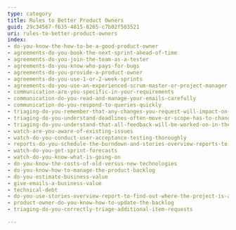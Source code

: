 ```yaml
---
type: category
title: Rules to Better Product Owners
guid: 29c34567-f635-4815-8265-c7b02f503521
uri: rules-to-better-product-owners
index:
- do-you-know-the-how-to-be-a-good-product-owner
- agreements-do-you-book-the-next-sprint-ahead-of-time
- agreements-do-you-join-the-team-as-a-tester
- agreements-do-you-know-who-pays-for-bugs
- agreements-do-you-provide-a-product-owner
- agreements-do-you-use-1-or-2-week-sprints
- agreements-do-you-use-an-experienced-scrum-master-or-project-manager
- communication-are-you-specific-in-your-requirements
- communication-do-you-read-and-manage-your-emails-carefully
- communication-do-you-respond-to-queries-quickly
- triaging-do-you-remember-that-any-changes-you-request-will-impact-on-budget-and-time
- triaging-do-you-understand-deadlines-often-move-or-scope-has-to-change
- triaging-do-you-understand-that-all-feedback-will-be-worked-on-in-the-next-sprint
- watch-are-you-aware-of-existing-issues
- watch-do-you-conduct-user-acceptance-testing-thoroughly
- reports-do-you-schedule-the-burndown-and-stories-overview-reports-to-be-emailed-to-the-team-every-day
- watch-do-you-get-sprint-forecasts
- watch-do-you-know-what-is-going-on
- do-you-know-the-costs-of-old-versus-new-technologies
- do-you-know-how-to-manage-the-product-backlog
- do-you-estimate-business-value
- give-emails-a-business-value
- technical-debt
- do-you-use-stories-overview-report-to-find-out-where-the-project-is-at
- product-owner-do-you-know-how-to-update-the-backlog
- triaging-do-you-correctly-triage-additional-item-requests

---
```

 

